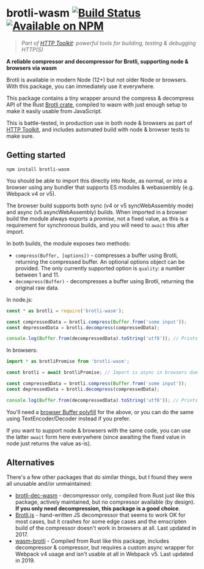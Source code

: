 # brotli-wasm [![Build Status](https://github.com/httptoolkit/brotli-wasm/workflows/CI/badge.svg)](https://github.com/httptoolkit/brotli-wasm/actions) [![Available on NPM](https://img.shields.io/npm/v/brotli-wasm.svg)](https://npmjs.com/package/brotli-wasm)

> _Part of [HTTP Toolkit](https://httptoolkit.tech): powerful tools for building, testing & debugging HTTP(S)_

**A reliable compressor and decompressor for Brotli, supporting node & browsers via wasm**

Brotli is available in modern Node (12+) but not older Node or browsers. With this package, you can immediately use it everywhere.

This package contains a tiny wrapper around the compress & decompress API of the Rust [Brotli crate](https://crates.io/crates/brotli), compiled to wasm with just enough setup to make it easily usable from JavaScript.

This is battle-tested, in production use in both node & browsers as part of [HTTP Toolkit](https://httptoolkit.tech/), and includes automated build with node & browser tests to make sure.

## Getting started

```
npm install brotli-wasm
```

You should be able to import this directly into Node, as normal, or into a browser using any bundler that supports ES modules & webassembly (e.g. Webpack v4 or v5).

The browser build supports both sync (v4 or v5 syncWebAssembly mode) and async (v5 asyncWebAssembly) builds. When imported in a browser build the module always exports a _promise_, not a fixed value, as this is a requirement for synchronous builds, and you will need to `await` this after import.

In both builds, the module exposes two methods:

* `compress(Buffer, [options])` - compresses a buffer using Brotli, returning the compressed buffer. An optional options object can be provided. The only currently supported option is `quality`: a number between 1 and 11.
* `decompress(Buffer)` - decompresses a buffer using Brotli, returning the original raw data.

In node.js:

```javascript
const * as brotli = require('brotli-wasm');

const compressedData = brotli.compress(Buffer.from('some input'));
const depressedData = brotli.decompress(compressedData);

console.log(Buffer.from(decompressedData).toString('utf8')); // Prints 'some input'
```

In browsers:

```javascript
import * as brotliPromise from 'brotli-wasm';

const brotli = await brotliPromise; // Import is async in browsers due to wasm requirements!

const compressedData = brotli.compress(Buffer.from('some input'));
const depressedData = brotli.decompress(compressedData);

console.log(Buffer.from(decompressedData).toString('utf8')); // Prints 'some input'
```

You'll need a [browser Buffer polyfill](https://www.npmjs.com/package/browserify-zlib) for the above, or you can do the same using TextEncoder/Decoder instead if you prefer.

If you want to support node & browsers with the same code, you can use the latter `await` form here everywhere (since awaiting the fixed value in node just returns the value as-is).

## Alternatives

There's a few other packages that do similar things, but I found they were all unusable and/or unmaintained:

* [brotli-dec-wasm](https://www.npmjs.com/package/brotli-dec-wasm) - decompressor only, compiled from Rust just like this package, actively maintained, but no compressor available (by design). **If you only need decompression, this package is a good choice**.
* [Brotli.js](https://www.npmjs.com/package/brotli) - hand-written JS decompressor that seems to work OK for most cases, but it crashes for some edge cases and the emscripten build of the compressor doesn't work in browsers at all. Last updated in 2017.
* [wasm-brotli](https://www.npmjs.com/package/wasm-brotli) - Compiled from Rust like this package, includes decompressor & compressor, but requires a custom async wrapper for Webpack v4 usage and isn't usable at all in Webpack v5. Last updated in 2019.